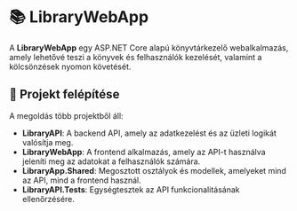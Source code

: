 # 📚 LibraryWebApp

A **LibraryWebApp** egy ASP.NET Core alapú könyvtárkezelő webalkalmazás, amely lehetővé teszi a könyvek és felhasználók kezelését, valamint a kölcsönzések nyomon követését.

## 🧰 Projekt felépítése

A megoldás több projektből áll:

- **LibraryAPI**: A backend API, amely az adatkezelést és az üzleti logikát valósítja meg.
- **LibraryWebApp**: A frontend alkalmazás, amely az API-t használva jeleníti meg az adatokat a felhasználók számára.
- **LibraryApp.Shared**: Megosztott osztályok és modellek, amelyeket mind az API, mind a frontend használ.
- **LibraryAPI.Tests**: Egységtesztek az API funkcionalitásának ellenőrzésére.
